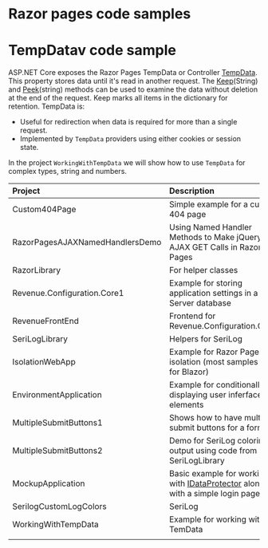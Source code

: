 # Razor pages code samples

# TempDatav code sample

ASP.NET Core exposes the Razor Pages TempData or Controller [TempData](https://learn.microsoft.com/en-us/aspnet/core/fundamentals/app-state?view=aspnetcore-3.1#tempdata-1). This property stores data until it's read in another request. The [Keep](https://learn.microsoft.com/en-us/dotnet/api/microsoft.aspnetcore.mvc.viewfeatures.itempdatadictionary.keep?view=aspnetcore-7.0)(String) and [Peek](https://learn.microsoft.com/en-us/dotnet/api/microsoft.aspnetcore.mvc.viewfeatures.itempdatadictionary.peek?view=aspnetcore-7.0)(string) methods can be used to examine the data without deletion at the end of the request. Keep marks all items in the dictionary for retention. TempData is:

- Useful for redirection when data is required for more than a single request.
- Implemented by `TempData` providers using either cookies or session state.

In the project `WorkingWithTempData` we will show how to use `TempData` for complex types, string and numbers.

| Project        |   Description    |
|:------------- |:-------------|
| Custom404Page | Simple example for a custom 404 page |
| RazorPagesAJAXNamedHandlersDemo | Using Named Handler Methods to Make jQuery AJAX GET Calls in Razor Pages |  
| RazorLibrary | For helper classes |  
| Revenue.Configuration.Core1 | Example for storing application settings in a SQL-Server database  |  
| RevenueFrontEnd | Frontend for Revenue.Configuration.Core1 |  
| SeriLogLibrary | Helpers for SeriLog |  
| IsolationWebApp | Example for Razor Pages css isolation (most samples are for Blazor) |  
| EnvironmentApplication | Example for conditionally displaying user inferface elements |  
| MultipleSubmitButtons1 | Shows how to have multiple submit buttons for a form. |  
| MultipleSubmitButtons2 | Demo for SeriLog coloring output using code from SeriLogLibrary |  
| MockupApplication | Basic example for working with [IDataProtector](https://learn.microsoft.com/en-us/dotnet/api/microsoft.aspnetcore.dataprotection.idataprotector?view=aspnetcore-7.0) along with a simple login page. |  
| SerilogCustomLogColors | SeriLog |  
| WorkingWithTempData | Example for working with TemData |  
|  |  |  